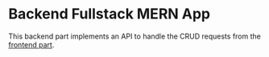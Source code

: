 # Backend Fullstack MERN App

This backend part implements an API to handle the CRUD requests from the [frontend part](https://github.com/Fernando-Balderas/frontend-fullstack-mern).
